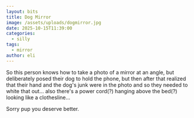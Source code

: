 ```yaml
---
layout: bits
title: Dog Mirror
image: /assets/uploads/dogmirror.jpg
date: 2025-10-15T11:39:00
categories:
  - silly
tags:
  - mirror
author: eli
---
```

So this person knows how to take a photo of a mirror at an angle, but deliberately posed their dog to hold the phone, but then after that realized that their hand and the dog's junk were in the photo and so they needed to white that out... also there's a power cord(?) hanging above the bed(?) looking like a clothesline...

Sorry pup you deserve better.
